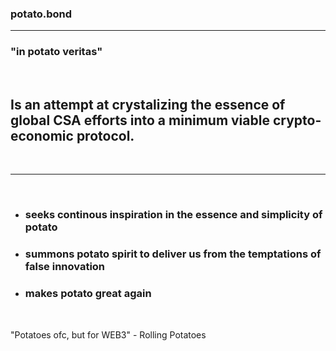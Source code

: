 ### potato.bond
___
### "in potato veritas"
<br>



## Is an attempt at crystalizing the essence of global CSA efforts into a minimum viable crypto-economic protocol.

<br>

___

<br>

- ### seeks continous inspiration in the essence and simplicity of potato 

- ### summons potato spirit to deliver us from the temptations of false innovation
- ### makes potato great again

<br>


"Potatoes ofc, but for WEB3" - Rolling Potatoes <br>
